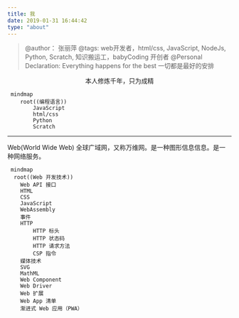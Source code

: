 ```yaml
---
title: 我
date: 2019-01-31 16:44:42
type: "about"
---
```

  
> @author： 张丽萍
  @tags: web开发者，html/css, JavaScript, NodeJs, Python, Scratch, 知识搬运工，babyCoding 开创者
  @Personal Declaration: Everything happens for the best 一切都是最好的安排
  <center>本人修炼千年，只为成精</center>

```mermaid
 mindmap
    root((编程语言))
        JavaScript
        html/css
        Python
        Scratch
```
---
Web(World Wide Web) 全球广域网，又称万维网。是一种图形信息信息。是一种网络服务。
```mermaid
 mindmap
  root((Web 开发技术))
    Web API 接口
    HTML
    CSS
    JavaScript
    WebAssembly
    事件
    HTTP
        HTTP 标头
        HTTP 状态码
        HTTP 请求方法
        CSP 指令
    媒体技术
    SVG
    MathML
    Web Component
    Web Driver
    Web 扩展
    Web App 清单
    渐进式 Web 应用（PWA）
```